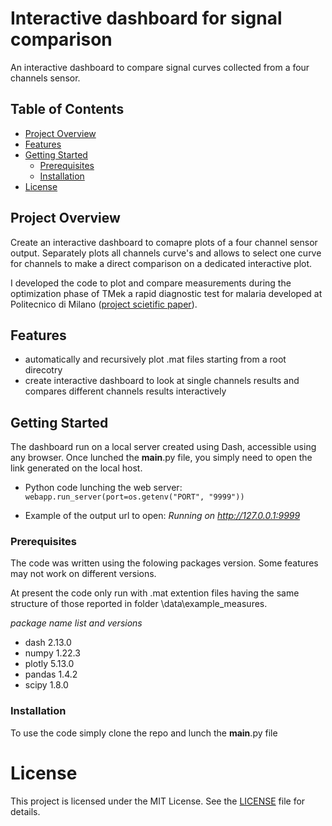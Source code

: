 # Interactive dashboard for signal comparison

An interactive dashboard to compare signal curves collected from a four channels sensor.

## Table of Contents

- [Project Overview](#project-overview)
- [Features](#features)
- [Getting Started](#getting-started)
  - [Prerequisites](#prerequisites)
  - [Installation](#installation)
- [License](#license)

## Project Overview

Create an interactive dashboard to comapre plots of a four channel sensor output. Separately plots all channels curve's and allows to select one curve for channels to make a direct comparison on a dedicated interactive plot.

I developed the code to plot and compare measurements during the optimization phase of TMek a rapid diagnostic test for malaria developed at Politecnico di Milano ([project scietific paper](https://ieeexplore.ieee.org/abstract/document/9924602)). 

## Features

- automatically and recursively plot .mat files starting from a root direcotry
- create interactive dashboard to look at single channels results and compares different channels results interactively

## Getting Started

The dashboard run on a local server created using Dash, accessible using any browser. Once lunched the __main__.py file, you simply need to open the link generated on the local host.

- Python code lunching the web server:
     ```webapp.run_server(port=os.getenv("PORT", "9999"))```

- Example of the output url to open:
    *Running on http://127.0.0.1:9999*

### Prerequisites

The code was written using the folowing packages version. Some features may not work on different versions.

At present the code only run with .mat extention files having the same structure of those reported in folder \data\example_measures.

*package name list and versions*

- dash             2.13.0
- numpy            1.22.3
- plotly           5.13.0
- pandas           1.4.2
- scipy            1.8.0

### Installation

To use the code simply clone the repo and lunch the __main__.py file

# License

This project is licensed under the MIT License. See the [LICENSE](LICENSE) file for details.
